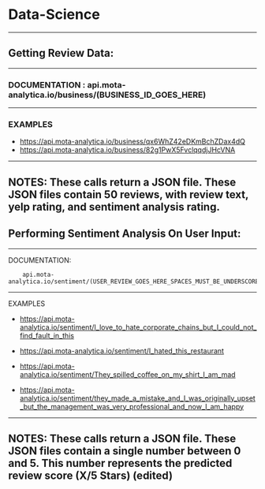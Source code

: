 # Data-Science



____
## Getting Review Data:
________
### DOCUMENTATION : api.mota-analytica.io/business/(BUSINESS_ID_GOES_HERE)
______

### EXAMPLES  


* https://api.mota-analytica.io/business/qx6WhZ42eDKmBchZDax4dQ
* https://api.mota-analytica.io/business/82g1PwX5FvclqqdjJHcVNA
_____
## NOTES:   These calls return a JSON file. These JSON files contain 50 reviews, with review text, yelp rating, and sentiment analysis rating.



## Performing Sentiment Analysis On User Input:
________
DOCUMENTATION:

        api.mota-analytica.io/sentiment/(USER_REVIEW_GOES_HERE_SPACES_MUST_BE_UNDERSCORES)
______
EXAMPLES 

* https://api.mota-analytica.io/sentiment/I_love_to_hate_corporate_chains_but_I_could_not_find_fault_in_this

* https://api.mota-analytica.io/sentiment/I_hated_this_restaurant
         
* https://api.mota-analytica.io/sentiment/They_spilled_coffee_on_my_shirt_I_am_mad
         
* https://api.mota-analytica.io/sentiment/they_made_a_mistake_and_I_was_originally_upset_but_the_management_was_very_professional_and_now_I_am_happy


----------
## NOTES: These calls return a JSON file. These JSON files contain a single number between 0 and 5. This number represents the predicted review score (X/5 Stars) (edited) 
